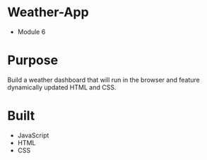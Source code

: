 # Weather-App
* Module 6
 # Purpose 
 Build a weather dashboard that will run in the browser and feature dynamically updated HTML and CSS.

 # Built 
 * JavaScript
 * HTML
 * CSS